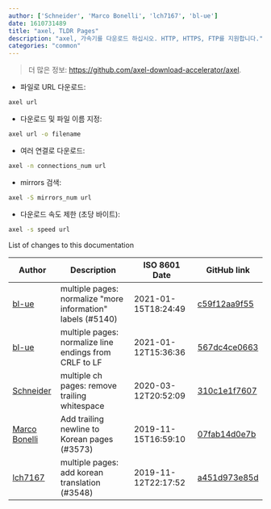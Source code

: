```yaml
---
author: ['Schneider', 'Marco Bonelli', 'lch7167', 'bl-ue']
date: 1610731489
title: "axel, TLDR Pages"
description: "axel, 가속기를 다운로드 하십시오. HTTP, HTTPS, FTP를 지원합니다."
categories: "common"
---
```

> 더 많은 정보: <https://github.com/axel-download-accelerator/axel>.

- 파일로 URL 다운로드:

```bash
axel url
```

- 다운로드 및 파일 이름 지정:

```bash
axel url -o filename
```

- 여러 연결로 다운로드:

```bash
axel -n connections_num url
```

- mirrors 검색:

```bash
axel -S mirrors_num url
```

- 다운로드 속도 제한 (초당 바이트):

```bash
axel -s speed url
```
List of changes to this documentation


Author | Description | ISO 8601 Date | GitHub link
------|-----|-----|-----
[bl-ue](mailto:54780737+bl-ue@users.noreply.github.com) | multiple pages: normalize "more information" labels (#5140) | 2021-01-15T18:24:49 | [c59f12aa9f55](https://github.com/tldr-pages/tldr/commit/c59f12aa9f55d85612ba22e4da86db293ff76977)
[bl-ue](mailto:54780737+bl-ue@users.noreply.github.com) | multiple pages: normalize line endings from CRLF to LF | 2021-01-12T15:36:36 | [567dc4ce0663](https://github.com/tldr-pages/tldr/commit/567dc4ce0663231ea1b8b9533b327094eb82ba1f)
[Schneider](mailto:lucas.schneider@sap.com) | multiple ch pages: remove trailing whitespace | 2020-03-12T20:52:09 | [310c1e1f7607](https://github.com/tldr-pages/tldr/commit/310c1e1f7607c67e5651e4d3c118a43029639285)
[Marco Bonelli](mailto:mebeim@users.noreply.github.com) | Add trailing newline to Korean pages (#3573) | 2019-11-15T16:59:10 | [07fab14d0e7b](https://github.com/tldr-pages/tldr/commit/07fab14d0e7b61291e76cd880594984bbc3e60e5)
[lch7167](mailto:youngsj69@gmail.com) | multiple pages: add korean translation (#3548) | 2019-11-12T22:17:52 | [a451d973e85d](https://github.com/tldr-pages/tldr/commit/a451d973e85daf798ecab99ce2a7937727a934da)

